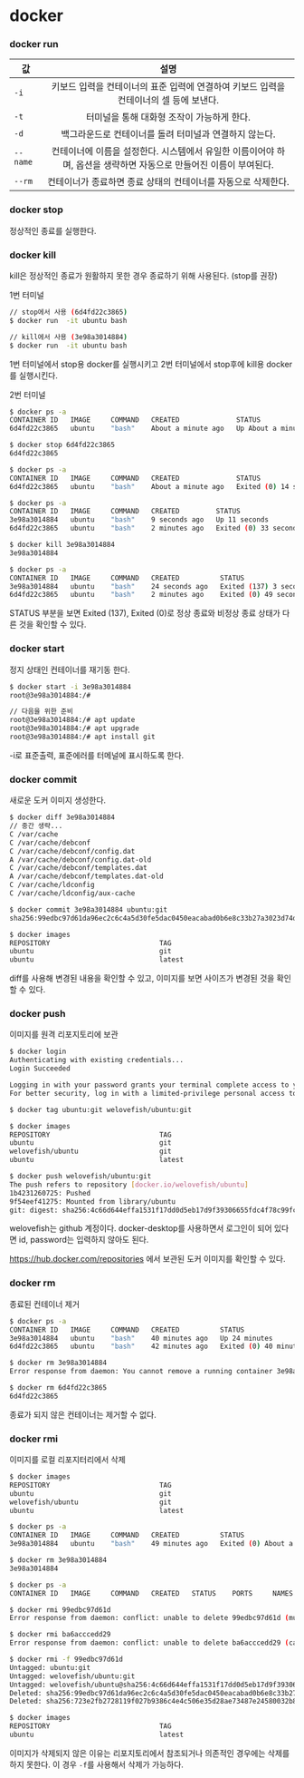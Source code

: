 # docker

### docker run
| 값 | 설명 |
|---|:---:|
| `-i` | 키보드 입력을 컨테이너의 표준 입력에 연결하여 키보드 입력을 컨테이너의 셀 등에 보낸다. |
| `-t` | 터미널을 통해 대화형 조작이 가능하게 한다. |
| `-d` | 백그라운드로 컨테이너를 돌려 터미널과 연결하지 않는다. |
| `--name` | 컨테이너에 이름을 설정한다. 시스템에서 유일한 이름이어야 하며, 옵션을 생략하면 자동으로 만들어진 이름이 부여된다. |
| `--rm` | 컨테이너가 종료하면 종료 상태의 컨테이너를 자동으로 삭제한다. |

### docker stop
정상적인 종료를 실행한다. 

### docker kill
kill은 정상적인 종료가 원활하지 못한 경우 종료하기 위해 사용된다. (stop를 권장)

1번 터미널
```bash
// stop에서 사용 (6d4fd22c3865)
$ docker run  -it ubuntu bash

// kill에서 사용 (3e98a3014884)
$ docker run  -it ubuntu bash
```
1번 터미널에서 stop용 docker를 실행시키고 2번 터미널에서 stop후에 kill용 docker를 실행시킨다.


2번 터미널
```bash
$ docker ps -a
CONTAINER ID   IMAGE     COMMAND   CREATED              STATUS              PORTS     NAMES
6d4fd22c3865   ubuntu    "bash"    About a minute ago   Up About a minute             focused_bardeen

$ docker stop 6d4fd22c3865
6d4fd22c3865

$ docker ps -a
CONTAINER ID   IMAGE     COMMAND   CREATED              STATUS                      PORTS     NAMES
6d4fd22c3865   ubuntu    "bash"    About a minute ago   Exited (0) 14 seconds ago             focused_bardeen

$ docker ps -a
CONTAINER ID   IMAGE     COMMAND   CREATED         STATUS                      PORTS     NAMES
3e98a3014884   ubuntu    "bash"    9 seconds ago   Up 11 seconds                         priceless_dijkstra
6d4fd22c3865   ubuntu    "bash"    2 minutes ago   Exited (0) 33 seconds ago             focused_bardeen

$ docker kill 3e98a3014884
3e98a3014884

$ docker ps -a
CONTAINER ID   IMAGE     COMMAND   CREATED          STATUS                       PORTS     NAMES
3e98a3014884   ubuntu    "bash"    24 seconds ago   Exited (137) 3 seconds ago             priceless_dijkstra
6d4fd22c3865   ubuntu    "bash"    2 minutes ago    Exited (0) 49 seconds ago              focused_bardeen
```
STATUS 부분을 보면 Exited (137), Exited (0)로 정상 종료와 비정상 종료 상태가 다른 것을 확인할 수 있다.

### docker start
정지 상태인 컨테이너를 재기동 한다.

```bash
$ docker start -i 3e98a3014884
root@3e98a3014884:/#

// 다음을 위한 준비
root@3e98a3014884:/# apt update
root@3e98a3014884:/# apt upgrade
root@3e98a3014884:/# apt install git
```
-i로 표준출력, 표준에러를 터메널에 표시하도록 한다.

### docker commit
새로운 도커 이미지 생성한다.

```bash
$ docker diff 3e98a3014884
// 중간 생략...
C /var/cache
C /var/cache/debconf
C /var/cache/debconf/config.dat
A /var/cache/debconf/config.dat-old
C /var/cache/debconf/templates.dat
A /var/cache/debconf/templates.dat-old
C /var/cache/ldconfig
C /var/cache/ldconfig/aux-cache

$ docker commit 3e98a3014884 ubuntu:git
sha256:99edbc97d61da96ec2c6c4a5d30fe5dac0450eacabad0b6e8c33b27a3023d74d

$ docker images
REPOSITORY                           TAG                                                     IMAGE ID       CREATED          SIZE
ubuntu                               git                                                     99edbc97d61d   29 seconds ago   207MB
ubuntu                               latest                                                  ba6acccedd29   7 weeks ago      72.8MB
```
diff를 사용해 변경된 내용을 확인할 수 있고, 이미지를 보면 사이즈가 변경된 것을 확인할 수 있다.

### docker push
이미지를 원격 리포지토리에 보관

```bash
$ docker login
Authenticating with existing credentials...
Login Succeeded

Logging in with your password grants your terminal complete access to your account.
For better security, log in with a limited-privilege personal access token. Learn more at https://docs.docker.com/go/access-tokens/

$ docker tag ubuntu:git welovefish/ubuntu:git

$ docker images
REPOSITORY                           TAG                                                     IMAGE ID       CREATED         SIZE
ubuntu                               git                                                     99edbc97d61d   6 minutes ago   207MB
welovefish/ubuntu                    git                                                     99edbc97d61d   6 minutes ago   207MB
ubuntu                               latest                                                  ba6acccedd29   7 weeks ago     72.8MB

$ docker push welovefish/ubuntu:git
The push refers to repository [docker.io/welovefish/ubuntu]
1b4231260725: Pushed
9f54eef41275: Mounted from library/ubuntu
git: digest: sha256:4c66d644effa1531f17dd0d5eb17d9f39306655fdc4f78c99fcf7100142de9c5 size: 741
```
welovefish는 github 계정이다. docker-desktop를 사용하면서 로그인이 되어 있다면 id, password는 입력하지 않아도 된다.

https://hub.docker.com/repositories 에서 보관된 도커 이미지를 확인할 수 있다.

### docker rm
종료된 컨테이너 제거

```bash
$ docker ps -a
CONTAINER ID   IMAGE     COMMAND   CREATED          STATUS                      PORTS     NAMES
3e98a3014884   ubuntu    "bash"    40 minutes ago   Up 24 minutes                         priceless_dijkstra
6d4fd22c3865   ubuntu    "bash"    42 minutes ago   Exited (0) 40 minutes ago             focused_bardeen

$ docker rm 3e98a3014884
Error response from daemon: You cannot remove a running container 3e98a3014884c84509444285cf6791b907f75c771c35eb3d403850b57c805167. Stop the container before attempting removal or force remove

$ docker rm 6d4fd22c3865
6d4fd22c3865
```
종료가 되지 않은 컨테이너는 제거할 수 없다.

### docker rmi
이미지를 로컬 리포지터리에서 삭제

```bash
$ docker images
REPOSITORY                           TAG                                                     IMAGE ID       CREATED          SIZE
ubuntu                               git                                                     99edbc97d61d   21 minutes ago   207MB
welovefish/ubuntu                    git                                                     99edbc97d61d   21 minutes ago   207MB
ubuntu                               latest                                                  ba6acccedd29   7 weeks ago      72.8MB

$ docker ps -a
CONTAINER ID   IMAGE     COMMAND   CREATED          STATUS                          PORTS     NAMES
3e98a3014884   ubuntu    "bash"    49 minutes ago   Exited (0) About a minute ago             priceless_dijkstra

$ docker rm 3e98a3014884
3e98a3014884

$ docker ps -a
CONTAINER ID   IMAGE     COMMAND   CREATED   STATUS    PORTS     NAMES

$ docker rmi 99edbc97d61d
Error response from daemon: conflict: unable to delete 99edbc97d61d (must be forced) - image is referenced in multiple repositories

$ docker rmi ba6acccedd29
Error response from daemon: conflict: unable to delete ba6acccedd29 (cannot be forced) - image has dependent child images

$ docker rmi -f 99edbc97d61d
Untagged: ubuntu:git
Untagged: welovefish/ubuntu:git
Untagged: welovefish/ubuntu@sha256:4c66d644effa1531f17dd0d5eb17d9f39306655fdc4f78c99fcf7100142de9c5
Deleted: sha256:99edbc97d61da96ec2c6c4a5d30fe5dac0450eacabad0b6e8c33b27a3023d74d
Deleted: sha256:723e2fb2728119f027b9386c4e4c506e35d28ae73487e24580032b8b8c4ec4cc

$ docker images
REPOSITORY                           TAG                                                     IMAGE ID       CREATED          SIZE
ubuntu                               latest                                                  ba6acccedd29   7 weeks ago      72.8MB
```
이미지가 삭제되지 않은 이유는 리포지토리에서 참조되거나 의존적인 경우에는 삭제를 하지 못한다. 이 경우 `-f`를 사용해서 삭제가 가능하다.